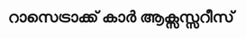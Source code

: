 ---
title: "റാസെട്രാക്ക് കാർ ആക്സസ്സറീസ്"
url: /vaalllppilllli-muvaarrrrupulll/rraasettraakk-kaa-aaksssrriis/
shop: Autoteile
---